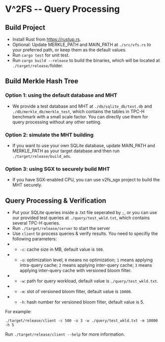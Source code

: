 # V^2FS -- Query Processing

## Build Project

* Install Rust from <https://rustup.rs>.
* Optional: Update MERKLE_PATH and MAIN_PATH at `./src/vfs.rs` to your preferred path, or keep them as the default values.
* Run `cargo test` for unit test.
* Run `cargo build --release` to build the binaries, which will be located at `./target/release/`folder.

## Build Merkle Hash Tree


### Option 1: using the default database and MHT
* We provide a test database and MHT at `./db/sqlite_db/test.db` and `./db/merkle_db/merkle_test`, which contains the tables in TPC-H benchmark with a small scale factor. You can directly use them for query processing without any other setting.

### Option 2: simulate the MHT building
* If you want to use your own SQLite database, update MAIN_PATH and MERKLE_PATH as your target database and then run `./target/release/build_ads`.

### Option 3: using SGX to securely build MHT
* If you have SGX-enabled CPU, you can use v2fs_sgx project to build the MHT securely.


## Query Processing & Verification
* Put your SQLite queries inside a .txt file seperated by `;`, or you can use our provided test queries at `./query/test_wkld.txt`, which contains several TPC-H queries.
* Run `./target/release/server` to start the server
* Use `client` to process queries & verify results. You need to specifiy the following parameters:
* * `-c`: cache size in MB, default value is `500`.
* * `-o`: optimization level, `0` means no optimization; `1` means applying intra-query cache; `2` means applying inter-query cache; `3` means applying inter-query cache with versioned bloom filter.
* * `-w`: path for query workload, default value is `./query/test_wkld.txt`.
* * `-m`: slot of versioned bloom filter, default value is `10000`.
* * `-h`: hash number for versioned bloom filter, default value is 5.

For example:
```
./target/release/client -c 500 -o 3 -w ./query/test_wkld.txt -m 10000 -h 5
```

Run `./target/release/client --help` for more information.


